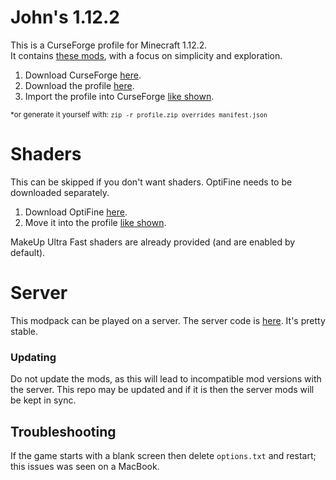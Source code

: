 # John's 1.12.2

This is a CurseForge profile for Minecraft 1.12.2.  
It contains [these mods](./modlist.md), with a focus on simplicity and exploration.

1. Download CurseForge [here](https://www.curseforge.com/download/app).
2. Download the profile [here](https://github.com/jagprog5/modpack-client/releases/latest/download/profile.zip).
3. Import the profile into CurseForge [like shown](https://www.youtube.com/watch?v=yPyAjmrpmpU).

<sup>\*or generate it yourself with: `zip -r profile.zip overrides manifest.json`</sup>

# Shaders

This can be skipped if you don't want shaders. OptiFine needs to be downloaded separately.

1. Download OptiFine [here](https://optifine.net/adloadx?f=OptiFine_1.12.2_HD_U_G5.jar).
2. Move it into the profile [like shown](https://www.youtube.com/watch?v=WCfDJ7ZFB1c).

MakeUp Ultra Fast shaders are already provided (and are enabled by default).

# Server

This modpack can be played on a server. The server code is [here](https://github.com/jagprog5/modpack-server). It's pretty stable.

### Updating

Do not update the mods, as this will lead to incompatible mod versions with the
server. This repo may be updated and if it is then the server mods will be kept in sync.

## Troubleshooting

If the game starts with a blank screen then delete `options.txt` and restart; this issues was seen on a MacBook.
